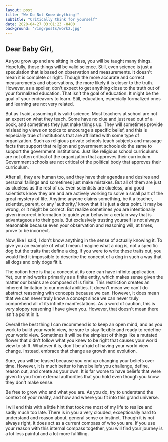 ```yaml
---
layout: post
title: "We Do Not Know Anything!"
subtitle: "Critically think for yourself"
date: 2020-04-27 03:01:23 -0400
background: '/img/posts/work2.jpg'
---
```

## Dear Baby Girl,

<p>As you grow up and are sitting in class, you will be taught many things. Hopefully, those things will be valid science. Still, even science is just a speculation that is based on observation and measurements. It doesn't mean it is complete or right. Though the more accurate and correct measurements and observations, the more likely it is closer to the truth. However, as a spoiler, don't expect to get anything close to the truth out of your formalized education.  That isn't the goal of education.  It might be the goal of your endeavors to learn. Still, education, especially formalized ones and learning are not very related.</p>

<p>But as I said, assuming it is valid science. Most teachers at school are not an expert on what they teach. Some have no clue and just read out of a book, and sometimes they just make things up. They will sometimes provide misleading views on topics to encourage a specific belief, and this is especially true of institutions that are affiliated with some type of organization. Such as religious private schools teach subjects and massage facts that support that religion and government schools do the same to support the government institutions.  Just like religious school curriculums are not often critical of the organization that approves their curriculum. Government schools are not critical of the political body that approves their curriculum.</p>

<p>After all, they are human too, and they have their agendas and desires and personal failings and sometimes just make mistakes. But all of them are just as clueless as the rest of us. Even scientists are clueless, and good scientists know they are and are actively working to solve a small part of the great mystery of life. Anytime anyone claims something, be it a teacher, scientist, parent, or any 'authority,' know that it is just a data point.    It may be wrong, or it might be correct.  But realize sometimes you are intentionally given incorrect information to guide your behavior a certain way that is advantageous to their goals.  But exclusively trusting yourself is not always reasonable because even your observation and reasoning will, at times, prove to be incorrect.</p>

<p>Now, like I said, I don't know anything in the sense of actually knowing it. To give you an example of what I mean. Imagine what a dog is, not a specific dog but the traits that define a dog. If you were to write these traits out, you would find it impossible to describe the concept of a dog in such a way that all dogs and only dogs fit it.</p>

<p>The notion here is that a concept at its core can have infinite application. Yet, our mind works primarily as a finite entity, which makes sense given the matter our brains are composed of is finite.  This restriction creates an inherent limitation to our mental abilities. It doesn't mean we can't do abstract reasoning with concepts because we can. However, it does mean that we can never truly know a concept since we can never truly comprehend all of its infinite manifestations. As a word of caution, this is very sloppy reasoning I have given you. However, that doesn't mean there isn't a point in it.</p>

<p>Overall the best thing I can recommend is to keep an open mind, and as you work to build your world view, be sure to stay flexible and ready to redefine your world view. Sometimes it will be the simplest of things like a mutated flower that didn't follow what you knew to be right that causes your world view to shift. Whatever it is, don't be afraid of having your world view change. Instead, embrace that change as growth and evolution.</p> 

<p>Sure, you will be teased because you end up changing your beliefs over time. However, it is much better to have beliefs you challenge, define, reason out, and create as your own. It is far worse to have beliefs that were given to you from external authorities that you hold even though you know they don't make sense.</p>

<p>Be free to grow who and what you are.  As you do, try to understand the context of your reality, and how and where you fit into this grand universe.</p>

<p>I will end this with a little hint that took me most of my life to realize and sadly much too late. There is in you a very clouded, exceptionally hard to understand and reason about, general sense or instinct. Though it is not always right, it does act as a current compass of who you are. If you use your reason with this internal compass together, you will find your journey is a lot less painful and a lot more fulfilling.</p>
